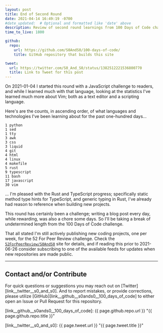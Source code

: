 ```yaml
---
layout: post
title: End of Second Round
date: 2021-04-14 16:49:19 -0700
#date_updated:  # Optional and formatted like 'date' above
description: Review of second round learnings from 100 Days of Code challenge
time_to_live: 1800

github:
  repo:
    url: https://github.com/S0AndS0/100-days-of-code/
    title: GitHub repository that builds this site

tweet:
  url: https://twitter.com/S0_And_S0/status/1382512221536800770
  title: Link to Tweet for this post
---
```



On 2021-01-04 I started this round with a JavaScript challenge to readers, and while I learned much with that language, looking at the statistics I've learned much more about Vim; both as a text editor and a scripting language.


Here's are the counts, in ascending order, of what languages and technologies I've been learning about for the past one-hundred days...


```
1 python
1 sed
1 tty
3 awk
3 css
3 liquid
4 git
4 html
4 linux
4 makefile
5 rust
9 typescript
11 bash
17 javascript
30 vim
```


... I'm pleased with the Rust and TypeScript progress; specifically static method type hints for TypeScript, and generic typing in Rust, I've already had reason to reference when building new projects.


This round has certainly been a challenge; writing a blog post every day, while rewarding, was also a chore some days. So I'll be taking a break of undetermined length from the 100 Days of Code challenge.


That all stated I'm still actively publishing new coding projects, one per week, for the 52 For Peer Review challenge. Check the [`52ForPeerReview/S0AndS0`][52forpeerreview__round_0] site for details, and if reading this prior to 2021-06-26 consider subscribing to one of the available feeds for updates when new repositories are made public.


______


## Contact and/or Contribute
[heading__contact_andor_contribute]: #contact-andor-contribute


For quick questions or suggestions you may reach out on [Twitter][link__twitter__s0_and_s0]. And to report mistakes, or provide corrections, please utilize [GitHub][link__github__s0ands0__100_days_of_code] to either open an Issue or Pull Request for this repository.



[link__github__s0ands0__100_days_of_code]: {{ page.github.repo.url }} "{{ page.github.repo.title }}"

[link__twitter__s0_and_s0]: {{ page.tweet.url }} "{{ page.tweet.title }}"

[52forpeerreview__round_0]: https://52forpeerreview.github.io/S0AndS0/r000.html

